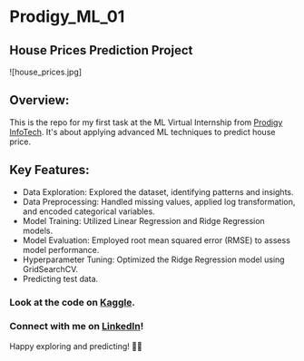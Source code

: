 # Prodigy_ML_01

## House Prices Prediction Project
![house_prices.jpg]

## Overview:
This is the repo for my first task at the ML Virtual Internship from [Prodigy InfoTech](https://www.linkedin.com/company/prodigy-infotech/). It's about applying advanced ML techniques to predict house price.

## Key Features:
- Data Exploration: Explored the dataset, identifying patterns and insights.
- Data Preprocessing: Handled missing values, applied log transformation, and encoded categorical variables.
- Model Training: Utilized Linear Regression and Ridge Regression models.
- Model Evaluation: Employed root mean squared error (RMSE) to assess model performance.
- Hyperparameter Tuning: Optimized the Ridge Regression model using GridSearchCV.
- Predicting test data.

### Look at the code on [Kaggle](https://www.kaggle.com/abdelrahmanahmed110/house-prices-advanced-regression).
### Connect with me on [LinkedIn](https://www.linkedin.com/in/abdelrahman-eldaba-739805192/)!

Happy exploring and predicting! 🚀✨
